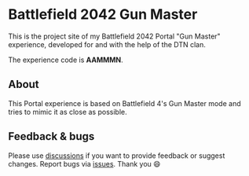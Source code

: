 # Battlefield 2042 Gun Master

This is the project site of my Battlefield 2042 Portal "Gun Master" experience, developed for and with the help of the DTN clan.

The experience code is **AAMMMN**.

## About

This Portal experience is based on Battlefield 4's Gun Master mode and tries to mimic it as close as possible.

## Feedback & bugs

Please use [discussions](https://github.com/svenjacobs/bf2042-portal-gun-master/discussions) if you want to provide feedback or suggest changes. Report bugs via [issues](https://github.com/svenjacobs/bf2042-portal-gun-master/issues). Thank you 😄
